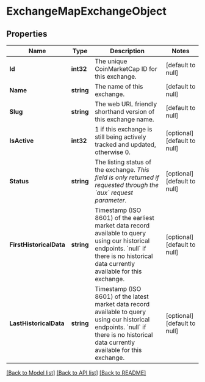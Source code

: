# ExchangeMapExchangeObject

## Properties
Name | Type | Description | Notes
------------ | ------------- | ------------- | -------------
**Id** | **int32** | The unique CoinMarketCap ID for this exchange. | [default to null]
**Name** | **string** | The name of this exchange. | [default to null]
**Slug** | **string** | The web URL friendly shorthand version of this exchange name. | [default to null]
**IsActive** | **int32** | 1 if this exchange is still being actively tracked and updated, otherwise 0. | [optional] [default to null]
**Status** | **string** | The listing status of the exchange. *This field is only returned if requested through the &#x60;aux&#x60; request parameter.* | [optional] [default to null]
**FirstHistoricalData** | **string** | Timestamp (ISO 8601) of the earliest market data record available to query using our historical endpoints. &#x60;null&#x60; if there is no historical data currently available for this exchange. | [optional] [default to null]
**LastHistoricalData** | **string** | Timestamp (ISO 8601) of the latest market data record available to query using our historical endpoints. &#x60;null&#x60; if there is no historical data currently available for this exchange. | [optional] [default to null]

[[Back to Model list]](../README.md#documentation-for-models) [[Back to API list]](../README.md#documentation-for-api-endpoints) [[Back to README]](../README.md)


